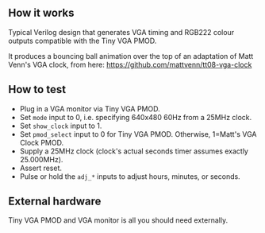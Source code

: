 <!---

This file is used to generate your project datasheet. Please fill in the information below and delete any unused
sections.

You can also include images in this folder and reference them in the markdown. Each image must be less than
512 kb in size, and the combined size of all images must be less than 1 MB.
-->

## How it works

Typical Verilog design that generates VGA timing and RGB222 colour outputs compatible with the Tiny VGA PMOD.

It produces a bouncing ball animation over the top of an adaptation of Matt Venn's VGA clock, from here: https://github.com/mattvenn/tt08-vga-clock


## How to test

*   Plug in a VGA monitor via Tiny VGA PMOD.
*   Set `mode` input to 0, i.e. specifying 640x480 60Hz from a 25MHz clock.
*   Set `show_clock` input to 1.
*   Set `pmod_select` input to 0 for Tiny VGA PMOD. Otherwise, 1=Matt's VGA Clock PMOD.
*   Supply a 25MHz clock (clock's actual seconds timer assumes exactly 25.000MHz).
*   Assert reset.
*   Pulse or hold the `adj_*` inputs to adjust hours, minutes, or seconds.


## External hardware

Tiny VGA PMOD and VGA monitor is all you should need externally.

